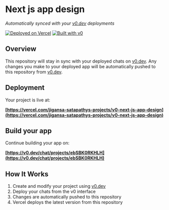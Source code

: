 # Next js app design

*Automatically synced with your [v0.dev](https://v0.dev) deployments*

[![Deployed on Vercel](https://img.shields.io/badge/Deployed%20on-Vercel-black?style=for-the-badge&logo=vercel)](https://vercel.com/jigansa-satapathys-projects/v0-next-js-app-design)
[![Built with v0](https://img.shields.io/badge/Built%20with-v0.dev-black?style=for-the-badge)](https://v0.dev/chat/projects/ebSBK0RKHLH)

## Overview

This repository will stay in sync with your deployed chats on [v0.dev](https://v0.dev).
Any changes you make to your deployed app will be automatically pushed to this repository from [v0.dev](https://v0.dev).

## Deployment

Your project is live at:

**[https://vercel.com/jigansa-satapathys-projects/v0-next-js-app-design](https://vercel.com/jigansa-satapathys-projects/v0-next-js-app-design)**

## Build your app

Continue building your app on:

**[https://v0.dev/chat/projects/ebSBK0RKHLH](https://v0.dev/chat/projects/ebSBK0RKHLH)**

## How It Works

1. Create and modify your project using [v0.dev](https://v0.dev)
2. Deploy your chats from the v0 interface
3. Changes are automatically pushed to this repository
4. Vercel deploys the latest version from this repository